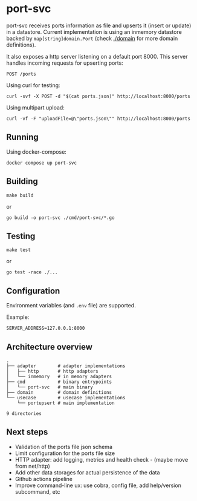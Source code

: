 # port-svc

port-svc receives ports information as file and upserts it (insert or update) in a datastore. Current implementation is using an inmemory datastore backed by `map[string]domain.Port` (check [./domain](domain) for more domain definitions).

It also exposes a http server listening on a default port 8000. This server handles incoming requests for upserting ports:

```
POST /ports
```

Using curl for testing:

```
curl -svf -X POST -d "$(cat ports.json)" http://localhost:8000/ports
```

Using multipart upload:

```
curl -vf -F "uploadFile=@\"ports.json\"" http://localhost:8000/ports

```

## Running

Using docker-compose:

```
docker compose up port-svc
```

## Building

`make build`

or

`go build -o port-svc ./cmd/port-svc/*.go`

## Testing

`make test`

or

`go test -race ./...`

## Configuration

Environment variables (and `.env` file) are supported.

Example:

```
SERVER_ADDRESS=127.0.0.1:8000
```

## Architecture overview

```
.
├── adapter        # adapter implementations
│   ├── http       # http adapters
│   └── inmemory   # in memory adapters
├── cmd            # binary entrypoints
│   └── port-svc   # main binary
├── domain         # domain definitions
└── usecase        # usecase implementations
    └── portupsert # main implementation

9 directories
```

## Next steps

- Validation of the ports file json schema
- Limit configuration for the ports file size
- HTTP adapter: add logging, metrics and health check - (maybe move from net/http)
- Add other data storages for actual persistence of the data
- Github actions pipeline
- Improve command-line ux: use cobra, config file, add help/version subcommand, etc
